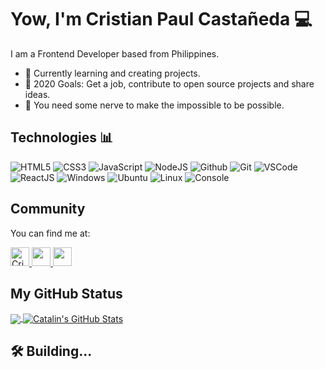 # Yow, I'm Cristian Paul Castañeda :computer:

I am a Frontend Developer based from Philippines.

- 🚧 Currently learning and creating projects.
- 💯 2020 Goals: Get a job, contribute to open source projects and share ideas.
- 💭 You need some nerve to make the impossible to be possible.

## Technologies 📊
![HTML5](https://img.icons8.com/color/30/html-5.png)
![CSS3](https://img.icons8.com/color/30/css3.png)
![JavaScript](https://img.icons8.com/color/30/javascript.png)
![NodeJS](https://img.icons8.com/color/30/nodejs.png)
![Github](https://img.icons8.com/material-outlined/30/github.png)
![Git](https://img.icons8.com/color/30/git.png)
![VSCode](https://img.icons8.com/color/30/visual-studio-code-2019.png)
![ReactJS](https://img.icons8.com/color/30/react-native.png)
![Windows](https://img.icons8.com/color/30/windows-10.png)
![Ubuntu](https://img.icons8.com/color/30/ubuntu--v1.png)
![Linux](https://img.icons8.com/color/30/linux.png)
![Console](https://img.icons8.com/color/30/console.png)

## Community

You can find me at:

<a href="https://dev.to/thedevcristian">
  <img src="https://d2fltix0v2e0sb.cloudfront.net/dev-badge.svg" alt="Cristian Paul Castañeda's DEV Profile" height="30" width="30">
</a>

<a href="https://www.codewars.com/users/crispaulcastaneda">
  <img src="https://www.codewars.com/assets/logos/logo-square-paper-bg-c3d2b1eb4fb35d75b0c0c0e3b74616fab527afdce9d1d3184624cf0b4e950357.jpg" height="30" width="30">
</a>

<a href="https://stackoverflow.com/users/9783217/cristian-paul">
  <img src="https://encrypted-tbn0.gstatic.com/images?q=tbn%3AANd9GcRvpLlYpyJL2AD5Ck454xrIvH34bu4skHesOA&usqp=CAU" height="30" width="30">
</a>


## My GitHub Status

<a href="https://github.com/crispaulcastaneda/crispaulcastaneda">
  <img align="center" src="https://github-readme-stats.vercel.app/api/top-langs/?username=crispaulcastaneda&hide=java,html&title_color=ffffff&text_color=c9cacc&icon_color=2bbc8a&bg_color=1d1f21" />
</a>

<a href="https://github.com/crispaulcastaneda/crispaulcastaneda">
  <img align="center" src="https://github-readme-stats.vercel.app/api?username=crispaulcastaneda&show_icons=true&line_height=27&count_private=true&title_color=ffffff&text_color=c9cacc&icon_color=2bbc8a&bg_color=1d1f21" alt="Catalin's GitHub Stats" />
</a>

## 🛠 Building...
